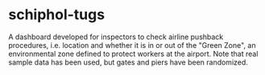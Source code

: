 # schiphol-tugs
A dashboard developed for inspectors to check airline pushback procedures, i.e. location and whether it is in or out of the "Green Zone", an environmental zone defined to protect workers at the airport. Note that real sample data has been used, but gates and piers have been randomized.
